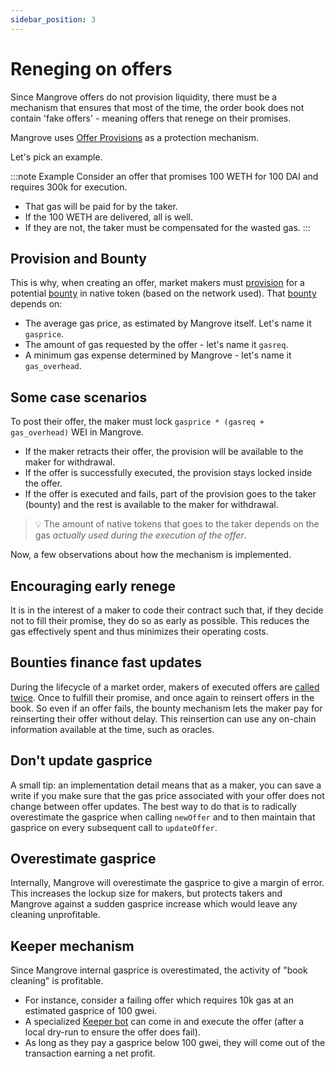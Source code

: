 ```yaml
---
sidebar_position: 3
---
```

# Reneging on offers

Since Mangrove offers do not provision liquidity, there must be a mechanism that ensures that most of the time, the order book does not contain 'fake offers' - meaning offers that renege on their promises.

Mangrove uses [Offer Provisions](../technical-references/taking-and-making-offers/reactive-offer/offer-provision.md) as a protection mechanism.

Let's pick an example.

:::note Example
Consider an offer that promises 100 WETH for 100 DAI and requires 300k for execution.
* That gas will be paid for by the taker.
* If the 100 WETH are delivered, all is well.
* If they are not, the taker must be compensated for the wasted gas.
:::

## Provision and Bounty

This is why, when creating an offer, market makers must [provision](../technical-references/taking-and-making-offers/reactive-offer/offer-provision.md) for a potential [bounty](../technical-references/taking-and-making-offers/reactive-offer/offer-provision.md#computing-the-provision-and-offer-bounty) in native token (based on the network used). That [bounty](../technical-references/taking-and-making-offers/reactive-offer/offer-provision.md#computing-the-provision-and-offer-bounty) depends on:

* The average gas price, as estimated by Mangrove itself. Let's name it `gasprice`.
* The amount of gas requested by the offer - let's name it `gasreq`.
* A minimum gas expense determined by Mangrove - let's name it `gas_overhead`.

## Some case scenarios

To post their offer, the maker must lock `gasprice * (gasreq + gas_overhead)` WEI in Mangrove.

* If the maker retracts their offer, the provision will be available to the maker for withdrawal.
* If the offer is successfully executed, the provision stays locked inside the offer.
* If the offer is executed and fails, part of the provision goes to the taker (bounty) and the rest is available to the maker for withdrawal.

> 💡
> The amount of native tokens that goes to the taker depends on the gas _actually used during the execution of the offer_.

Now, a few observations about how the mechanism is implemented.

## Encouraging early renege

It is in the interest of a maker to code their contract such that, if they decide not to fill their promise, they do so as early as possible. This reduces the gas effectively spent and thus minimizes their operating costs.

## Bounties finance fast updates

During the lifecycle of a market order, makers of executed offers are [called twice](../technical-references/overview#smart-offers). Once to fulfill their promise, and once again to reinsert offers in the book. So even if an offer fails, the bounty mechanism lets the maker pay for reinserting their offer without delay. This reinsertion can use any on-chain information available at the time, such as oracles.

## Don't update gasprice

A small tip: an implementation detail means that as a maker, you can save a write if you make sure that the gas price associated with your offer does not change between offer updates. The best way to do that is to radically overestimate the gasprice when calling `newOffer` and to then maintain that gasprice on every subsequent call to `updateOffer`.

## Overestimate gasprice

Internally, Mangrove will overestimate the gasprice to give a margin of error. This increases the lockup size for makers, but protects takers and Mangrove against a sudden gasprice increase which would leave any cleaning unprofitable.

## Keeper mechanism

Since Mangrove internal gasprice is overestimated, the activity of "book cleaning" is profitable.
* For instance, consider a failing offer which requires 10k gas at an estimated gasprice of 100 gwei.
* A specialized [Keeper bot](../../keeper-bots/getting-started/run-a-simple-cleaning-bot.md) can come in and execute the offer (after a local dry-run to ensure the offer does fail).
* As long as they pay a gasprice below 100 gwei, they will come out of the transaction earning a net profit.
